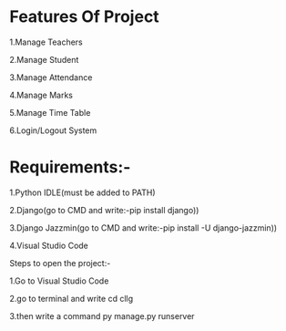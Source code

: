 # Features Of Project
1.Manage Teachers

2.Manage Student

3.Manage Attendance

4.Manage Marks

5.Manage Time Table

6.Login/Logout System

# Requirements:-

1.Python IDLE(must be added to PATH)

2.Django(go to CMD and write:-pip install django))

3.Django Jazzmin(go to CMD and write:-pip install -U django-jazzmin))

4.Visual Studio Code

Steps to open the project:-

1.Go to Visual Studio Code

2.go to terminal and write cd cllg

3.then write a command py manage.py runserver
